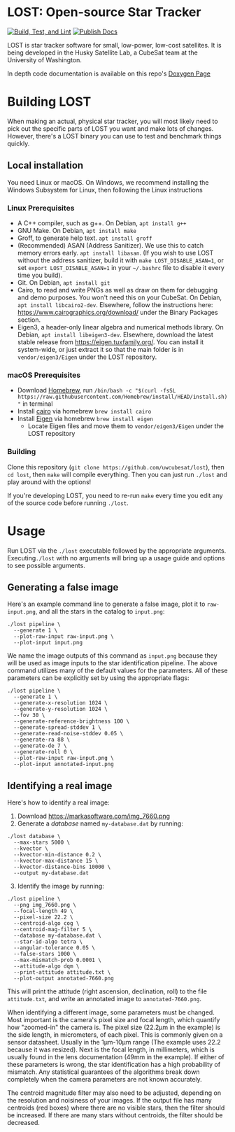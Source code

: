 # LOST: Open-source Star Tracker

[![Build, Test, and Lint](https://github.com/UWCubeSat/lost/actions/workflows/build-test-lint.yml/badge.svg)](https://github.com/UWCubeSat/lost/actions/workflows/build-test-lint.yml)
[![Publish Docs](https://github.com/UWCubeSat/lost/actions/workflows/publish-docs.yml/badge.svg)](https://github.com/UWCubeSat/lost/actions/workflows/publish-docs.yml)

LOST is star tracker software for small, low-power, low-cost satellites. It is being developed in
the Husky Satellite Lab, a CubeSat team at the University of Washington.

In depth code documentation is available on this repo's [Doxygen Page](https://uwcubesat.github.io/lost/)

# Building LOST

When making an actual, physical star tracker, you will most likely need to pick out the specific
parts of LOST you want and make lots of changes. However, there's a LOST binary you can use to
test and benchmark things quickly.

## Local installation

You need Linux or macOS. On Windows, we recommend installing the Windows Subsystem for Linux, then following the Linux instructions

### Linux Prerequisites

- A C++ compiler, such as g++. On Debian, `apt install g++`
- GNU Make. On Debian, `apt install make`
- Groff, to generate help text. `apt install groff`
- (Recommended) ASAN (Address Sanitizer). We use this to catch memory errors early. `apt install libasan`. (If you wish to use LOST without the address sanitizer, build it with `make LOST_DISABLE_ASAN=1`, or set `export LOST_DISABLE_ASAN=1` in your `~/.bashrc` file to disable it every time you build).
- Git. On Debian, `apt install git`
- Cairo, to read and write PNGs as well as draw on them for debugging and demo purposes. You won't
  need this on your CubeSat. On Debian, `apt install libcairo2-dev`. Elsewhere, follow the
  instructions here: https://www.cairographics.org/download/ under the Binary Packages section.
- Eigen3, a header-only linear algebra and numerical methods library. On Debian, `apt install
  libeigen3-dev`. Elsewhere, download the latest stable release from https://eigen.tuxfamily.org/.
  You can install it system-wide, or just extract it so that the main folder is in
  `vendor/eigen3/Eigen` under the LOST repository.
  
### macOS Prerequisites

- Download [Homebrew](https://brew.sh/), run `/bin/bash -c "$(curl -fsSL https://raw.githubusercontent.com/Homebrew/install/HEAD/install.sh)"` in terminal
- Install [cairo](https://formulae.brew.sh/formula/cairo#default) via homebrew `brew install cairo`
- Install [Eigen]("https://formulae.brew.sh/formula/eigen#default") via homebrew `brew install eigen`
    - Locate Eigen files and move them to `vendor/eigen3/Eigen` under the LOST repository
	
### Building

Clone this repository (`git clone https://github.com/uwcubesat/lost`), then `cd lost`, then
`make` will compile everything. Then you can just run `./lost` and play around with the options!

If you're developing LOST, you need to re-run `make` every time you edit any of the source code
before running `./lost`.

<!-- ## Using Docker -->

<!-- This option is best for Mac, non-Debian Linux users, or anyone who wants to keep LOST and the development dependencies in a container. -->

<!-- Docker is best if you just want to *run* LOST. If you want to help develop LOST, local installation is preferred. -->

<!-- - Get [Docker](https://www.docker.com/get-started/) onto your system (Docker Desktop, an installation that provides a -->
<!--   graphical interface, is recommended for most users) -->
<!-- - Clone this repository (`git clone https://github.com/uwcubesat/lost`), then `cd lost` -->
<!-- - Run `docker-compose up` to build and start the container. Use this command or `docker-compose start` any time you want -->
<!--   to start it up again later. -->
<!-- - Connect to the container with `docker attach {name of docker process}` or use the terminal button in Docker Desktop. -->
<!-- - Once inside the container, cd into the `/lost` directory (if necessary) and use `make` to compile LOST and run it -->
<!--   with `./lost` -->
<!--   - Be sure to run `make` again after you edit the source code -->
<!-- - Close the container with `docker-compose stop`. You can also close and remove the container with `docker-compose down` -->

# Usage

Run LOST via the `./lost` executable followed by the appropriate arguments. Executing`./lost` with no arguments will
bring up a usage guide and options to see possible arguments.

## Generating a false image

Here's an example command line to generate a false image, plot it to `raw-input.png`, and all the stars in the
catalog to `input.png`:

```shell
./lost pipeline \
  --generate 1 \
  --plot-raw-input raw-input.png \
  --plot-input input.png
```

We name the image outputs of this command as `input.png` because they will be used as image inputs to the star
identification pipeline. The above command utilizes many of the default values for the parameters. All of these
parameters can be explicitly set by using the appropriate flags:

```shell
./lost pipeline \
  --generate 1 \
  --generate-x-resolution 1024 \
  --generate-y-resolution 1024 \
  --fov 30 \
  --generate-reference-brightness 100 \
  --generate-spread-stddev 1 \
  --generate-read-noise-stddev 0.05 \
  --generate-ra 88 \
  --generate-de 7 \
  --generate-roll 0 \
  --plot-raw-input raw-input.png \
  --plot-input annotated-input.png
```

## Identifying a real image

Here's how to identify a real image:

1. Download https://markasoftware.com/img_7660.png
2. Generate a *database* named `my-database.dat` by running:

```shell
./lost database \
  --max-stars 5000 \
  --kvector \
  --kvector-min-distance 0.2 \
  --kvector-max-distance 15 \
  --kvector-distance-bins 10000 \
  --output my-database.dat
```

3. Identify the image by running:

```shell
./lost pipeline \
  --png img_7660.png \
  --focal-length 49 \
  --pixel-size 22.2 \
  --centroid-algo cog \
  --centroid-mag-filter 5 \
  --database my-database.dat \
  --star-id-algo tetra \
  --angular-tolerance 0.05 \
  --false-stars 1000 \
  --max-mismatch-prob 0.0001 \
  --attitude-algo dqm \
  --print-attitude attitude.txt \
  --plot-output annotated-7660.png
```

This will print the attitude (right ascension, declination, roll) to the file `attitude.txt`, and write an annotated
image to `annotated-7660.png`.

When identifying a different image, some parameters must be changed. Most important is the
camera's pixel size and focal length, which quantify how "zoomed-in" the camera is. The pixel size
(22.2μm in the example) is the side length, in micrometers, of each pixel. This is commonly given
on a sensor datasheet. Usually in the 1μm-10μm range (The example uses 22.2 because it was
resized). Next is the focal length, in millimeters, which is usually found in the lens
documentation (49mm in the example). If either of these parameters is wrong, the star
identification has a high probability of mismatch. Any statistical guarantees of the algorithms
break down completely when the camera parameters are not known accurately.

The centroid magnitude filter may also need to be adjusted, depending on the resolution and
noisiness of your images. If the output file has many centroids (red boxes) where there are no
visible stars, then the filter should be increased. If there are many stars without centroids, the
filter should be decreased.

<!-- # Parts of a Star Tracking System -->

<!-- - **Undistortion or cropping:** It's critical for captured images to be "flat". Unfortunately, real-world lenses make -->
<!--   things look a little less than flat. Algorithms can undistort images or simply -->
<!--   crop out the edges to remove the areas where distortion is the worst. -->

<!--   **Our framework does...** -->
<!--   - [ ] Undistortion Routines (probably should happen after centroiding) -->
<!--   - [ ] Cropping Routines (that keep track of how FOV changes due to crop) -->
<!--   - [ ] Noise removal (median of images from many angles) -->
<!-- - **Centroiding:** Each star in the photo should be reduced to a single point, with sub-pixel -->
<!--   accuracy. Auxiliary data, such as star brightness or the likelihood it is a binary star, can be -->
<!--   collected too. -->

<!--   **Our framework does...** -->
<!--   - [X] Simple centroiding -->
<!--   - [ ] Iterative weighted centroiding -->
<!--   - [ ] 2D Gaussian fit centroiding -->
<!--   - [ ] Gaussian Grid centroiding -->
<!--   - [X] Coordinate Conversion (between pixel and spherical/angular) -->
<!-- - **Catalog Building:** This happens on the ground. The format of this catalog depends a lot on the -->
<!--   Star Identification algorithm used. It might contain information about distances to adjacent -->
<!--   stars, expected brightness, etc. One thing all catalogs have in common is the actual spherical -->
<!--   coordinates of the stars, so that once the stars have been identified, the spacecraft's actual -->
<!--   attitude can be determined. -->

<!--   **Our framework does...** -->
<!--   - [X] Downloading a star catalog and converting to an internal format -->
<!--   - [X] Database-building routines for common Star-ID algorithms. -->
<!-- - **Star Identification:** The "main" step of star tracking: Going from a list of star positions (and -->
<!--   possibly magnitudes or other info) -->

<!--   **Our framework does...** -->
<!--   - [ ] Padgett Grid identification method with variations: -->
<!--     - [ ] Flower Method -->
<!--     - [ ] Sequential Sum method -->
<!--   - [X] Pyramid method -->
<!--   - [X] Geometric Voting -->
<!--   - [ ] Uncalibrated K-vectory method -->
<!--   - [ ] Star-ND or Liebe -->
<!--   - [ ] LIS, Tracking, and Uncalibrated modes -->
<!-- - **Attitude Determination:** Once enough stars have been identified, they can be combined with -->
<!--   information on camera parameters to determine the attitude. -->

<!--   **Our framework does...** -->
<!--   - [X] Davenport Q method -->
<!--   - [X] TRIAD -->
<!--   - [X] QUEST -->
<!--   - [ ] ESOQ -->

<!-- ## Other things LOST can do -->

<!-- Other parts of our framework that are not essential parts of a star-tracking system: -->

<!-- - [X] Centroiding and Star-ID Results Visualization -->
<!-- - [X] Simulated image generation -->
<!-- - [ ] Re-projection of stars after fix visualization -->
<!-- - [ ] Benchmarking against reference images -->
<!-- - [ ] Demo App that acquires a fix, calibrates the camera, then tracks, with real-time -->
<!--   visualizations. Would be really cool to make it work on a phone! -->
<!-- - [ ] Automatic corruption of images to test noise tolerance. Star removal, false star adding, -->
<!--   moon and earth and sun adding, optical offset, focal length mismatch. -->

